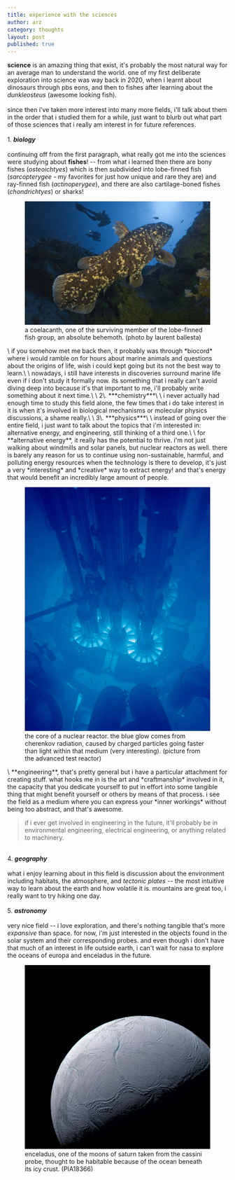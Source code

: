 ```yaml
---
title: experience with the sciences
author: arz
category: thoughts
layout: post
published: true
---
```

  

**science** is an amazing thing that exist, it's probably the most natural way for an average man to understand the world. one of my first deliberate exploration into science was way back in 2020, when i learnt about dinosaurs through pbs eons, and then to fishes after learning about the *dunkleosteus* (awesome looking fish).\
\
since then i've taken more interest into many more fields, i'll talk about them in the order that i studied them for a while, just want to blurb out what part of those sciences that i really am interest in for future references.\
\
1\. ***biology***\
\
continuing off from the first paragraph, what really got me into the sciences were studying about **fishes**! -- from what i learned then there are bony fishes (*osteoichtyes*) which is then subdivided into lobe-finned fish (*sarcopterygee* -  my favorites for just how unique and rare they are) and ray-finned fish (*actinoperygee*), and there are also cartilage-boned fishes (*chondrichtyes*) or sharks!

<figure>
  <img  alt="epic shot of a coelacanth"  src="/assets/images/coelacanth.jpg"  />
  <figcaption>
    a coelacanth, one of the surviving member of the lobe-finned fish group, an absolute behemoth. (photo by laurent ballesta)
  </figcaption>
</figure>\
if you somehow met me back then, it probably was through *biocord* where i would ramble on for hours about marine animals and questions about the origins of life, wish i could kept going but its not the best way to learn.\
\
nowadays, i still have interests in discoveries surround marine life even if i don't study it formally now. its something that i really can't avoid diving deep into because it's that important to me, i'll probably write something about it next time.\
\
2\. ***chemistry***\
\
i never actually had enough time to study this field alone, the few times that i do take interest in it is when it's involved in biological mechanisms or molecular physics discussions, a shame really.\
\
3\. ***physics***\
  \
instead of going over the entire field, i just want to talk about the topics that i'm interested in: alternative energy, and engineering, still thinking of a third one.\
\
for **alternative energy**, it really has the potential to thrive. i'm not just walking about windmills and solar panels, but nuclear reactors as well. there is barely any reason for us to continue using non-sustainable, harmful, and polluting energy resources when the technology is there to develop, it's just a very *interesting* and *creative* way to extract energy! and that's energy that would benefit an incredibly large amount of people.

<figure>
  <img  alt="bluey glowe of a nuclear reactor"  src="/assets/images/cherenkov.jpg"  />
  <figcaption>
    the core of a nuclear reactor. the blue glow comes from cherenkov radiation, caused by charged particles going faster than light within that medium (very interesting). (picture from the advanced test reactor)
  </figcaption>
</figure>\
**engineering**, that's pretty general but i have a particular attachment for creating stuff. what hooks me in is the art and *craftmanship* involved in it, the capacity that you dedicate yourself to put in effort into some tangible thing that might benefit yourself or others by means of that process. i see the field as a medium where you can express your *inner workings* without being too abstract, and that's awesome.

>if i ever get involved in engineering in the future, it'll probably be in environmental engineering, electrical engineering, or anything related to machinery.

\
4\. ***geography***\
\
what i enjoy learning about in this field is discussion about the environment including habitats, the atmosphere, and *tectonic plates* -- the most intuitive way to learn about the earth and how volatile it is. mountains are great too, i really want to try hiking one day.\
\
5\. ***astronomy***\
\
very nice field -- i love exploration, and there's nothing tangible that's more *expansive* than space. for now, i'm just interested in the objects found in the solar system and their corresponding probes. and even though i don't have that much of an interest in life outside earth, i can't wait for nasa to explore the oceans of europa and enceladus in the future.

<figure>
  <img  alt="enceladus moon"  src="/assets/images/enceladus18366.png"  />
  <figcaption>
    enceladus, one of the moons of saturn taken from the cassini probe, thought to be habitable because of the ocean beneath its icy crust. (PIA18366)
  </figcaption>
</figure>